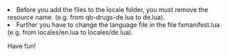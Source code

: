 <li>Before you add the files to the locale folder, you must remove the resource name. (e.g. from qb-drugs-de.lua to de.lua). 

<li>Further you have to change the language file in the file fxmanifest.lua (e.g. from locales/en.lua to locales/de.lua). 

Have fun!
